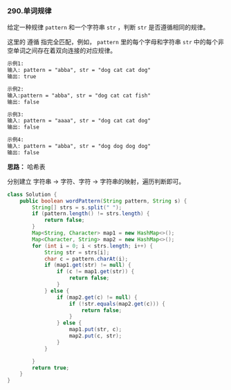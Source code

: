 ### 290.单词规律

给定一种规律 `pattern` 和一个字符串 `str` ，判断 `str` 是否遵循相同的规律。

这里的 遵循 指完全匹配，例如， `pattern` 里的每个字母和字符串 `str` 中的每个非空单词之间存在着双向连接的对应规律。

``` markdown
示例1:
输入: pattern = "abba", str = "dog cat cat dog"
输出: true

示例2:
输入:pattern = "abba", str = "dog cat cat fish"
输出: false

示例3:
输入: pattern = "aaaa", str = "dog cat cat dog"
输出: false

示例4:
输入: pattern = "abba", str = "dog dog dog dog"
输出: false
```



**思路：** 哈希表

分别建立 字符串 -> 字符、字符 -> 字符串的映射，遍历判断即可。

``` java
class Solution {
    public boolean wordPattern(String pattern, String s) {
        String[] strs = s.split(" ");
        if (pattern.length() != strs.length) {
            return false;
        }
        Map<String, Character> map1 = new HashMap<>();
        Map<Character, String> map2 = new HashMap<>();
        for (int i = 0; i < strs.length; i++) {
            String str = strs[i];
            char c = pattern.charAt(i);
            if (map1.get(str) != null) {
                if (c != map1.get(str)) {
                    return false;
                }
            } else {
                if (map2.get(c) != null) {
                    if (!str.equals(map2.get(c))) {
                        return false;
                    }
                } else {
                    map1.put(str, c);
                    map2.put(c, str);
                }
            }

        }
        return true;
    }
}
```

